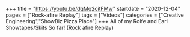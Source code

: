 +++
title = "https://youtu.be/dqMq2citFMw"
startdate = "2020-12-04"
pages = ["Rock-afire Replay"]
tags = ["Videos"]
categories = ["Creative Engineering","ShowBiz Pizza Place"]
+++
All of my Rolfe and Earl Showtapes/Skits So far! (Rock afire Replay)
